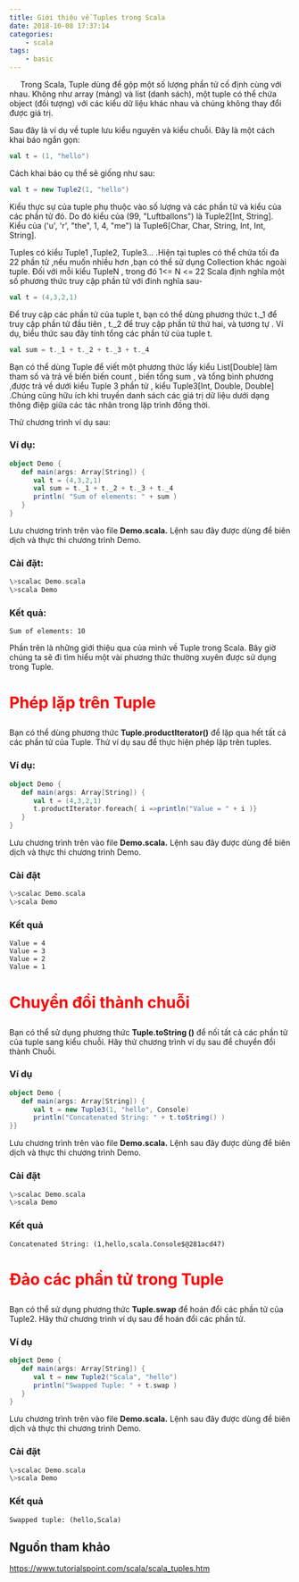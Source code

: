 ```yaml
---
title: Giới thiệu về Tuples trong Scala
date: 2018-10-08 17:37:14
categories: 
    - scala
tags: 
    - basic
---
```


&nbsp;&nbsp;&nbsp;&nbsp; Trong Scala, Tuple dùng để gộp một số lượng phần tử cố định cùng với nhau. Không như array (mảng) và list (danh sách), một tuple có thể chứa object (đối tượng) với các kiểu dữ liệu khác nhau và chúng không thay đổi được giá trị.

Sau đây là ví dụ về tuple lưu kiểu nguyên và kiểu chuỗi. Đây là một cách khai báo ngắn gọn:

```scala
val t = (1, "hello")
```

Cách khai báo cụ thể sẽ giống như sau:
```scala
val t = new Tuple2(1, "hello")
```

Kiểu thực sự của tuple phụ thuộc vào số lượng và các phần tử và kiểu của các phần tử đó.
Do đó kiểu của (99, "Luftballons") là Tuple2[Int, String]. Kiểu của ('u', 'r', "the", 1, 4, "me") là Tuple6[Char, Char, String, Int, Int, String]. 

Tuples có kiểu Tuple1 ,Tuple2, Tuple3... .Hiện tại tuples có thể chứa tối đa 22 phần tử ,nếu muốn nhiều hơn ,bạn có thể sử dụng Collection khác ngoài tuple. Đối với mỗi kiểu TupleN , trong đó 1<= N <= 22 Scala định nghĩa một số phương thức truy cập phần tử với đinh nghĩa sau-

```scala
val t = (4,3,2,1)
```

Để truy cập các phần tử của tuple t, bạn có thể dùng phương thức t._1 để truy cập phần tử đầu tiên , t._2 để truy cập phần tử thứ hai, và tương tự . Ví dụ, biểu thức sau đây tính tổng các phần tử của tuple t.

```scala
val sum = t._1 + t._2 + t._3 + t._4
```

Bạn có thể dùng Tuple để viết một phương thức lấy kiểu List[Double] làm tham số và trả về biến biến count , biến tổng sum , và tổng bình phương ,được trả về dưới kiểu Tuple 3 phần tử , kiểu Tuple3[Int, Double, Double] .Chúng cũng hữu ích khi truyền danh sách các giá trị dữ liệu dưới dạng thông điệp giữa các tác nhân trong lập trình đồng thời.

Thử chương trình ví dụ sau:

### Ví dụ:
```scala
object Demo {
   def main(args: Array[String]) {
      val t = (4,3,2,1)
      val sum = t._1 + t._2 + t._3 + t._4
      println( "Sum of elements: " + sum )
   }
}
```

Lưu chương trình trên vào file __Demo.scala.__ Lệnh sau đây được dùng để biên dịch và thực thi chương trình Demo.

 ### Cài đặt:
```scala
\>scalac Demo.scala
\>scala Demo
```

 ### Kết quả:
```
Sum of elements: 10
```
Phần trên là những giới thiệu qua của mình về Tuple trong Scala. Bây giờ chúng ta sẽ đi tìm hiểu một vài phương thức thường xuyên được sử dụng trong Tuple.
# <p style="color:red"> Phép lặp trên Tuple </p>
Bạn có thể dùng phương thức __Tuple.productIterator()__ để lặp qua hết tất cả các phần tử của Tuple.
Thử ví dụ sau để thực hiện phép lặp trên tuples.
 ### Ví dụ:
```scala
object Demo {
   def main(args: Array[String]) {
      val t = (4,3,2,1)
      t.productIterator.foreach{ i =>println("Value = " + i )}
   }
}
```

Lưu chương trình trên vào file __Demo.scala.__ Lệnh sau đây được dùng để biên dịch và thực thi chương trình Demo.

 ### Cài đặt
```scala
\>scalac Demo.scala
\>scala Demo
```
 ### Kết quả
```
Value = 4
Value = 3
Value = 2
Value = 1
```
# <p style="color:red"> Chuyển đổi thành chuỗi </p>
Bạn có thể sử dụng phương thức __Tuple.toString ()__ để nối tất cả các phần tử của tuple sang kiểu chuỗi. Hãy thử chương trình ví dụ sau để chuyển đổi thành Chuỗi.
### Ví dụ
```scala
object Demo {
   def main(args: Array[String]) {
      val t = new Tuple3(1, "hello", Console)
      println("Concatenated String: " + t.toString() )
}}
```
Lưu chương trình trên vào file __Demo.scala.__ Lệnh sau đây được dùng để biên dịch và thực thi chương trình Demo.
 ### Cài đặt
```scala
\>scalac Demo.scala
\>scala Demo
```
 ### Kết quả
```
Concatenated String: (1,hello,scala.Console$@281acd47)
```
# <p style="color:red"> Đảo các phần tử  trong Tuple</p>
Bạn có thể sử dụng phương thức __Tuple.swap__ để hoán đổi các phần tử của Tuple2. 
Hãy thử chương trình ví dụ sau để hoán đổi các phần tử.
### Ví dụ
```scala
object Demo {
   def main(args: Array[String]) {
      val t = new Tuple2("Scala", "hello")
      println("Swapped Tuple: " + t.swap )
   }
}
```
Lưu chương trình trên vào file __Demo.scala.__ Lệnh sau đây được dùng để biên dịch và thực thi chương trình Demo.
 ### Cài đặt
```scala
\>scalac Demo.scala
\>scala Demo
```
 ### Kết quả
```
Swapped tuple: (hello,Scala)
```

## Nguồn tham khảo
https://www.tutorialspoint.com/scala/scala_tuples.htm
 


